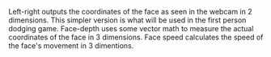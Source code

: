 Left-right outputs the coordinates of the face as seen in the webcam in 2 dimensions. This simpler version is what will be used in the first person dodging game.
Face-depth uses some vector math to measure the actual coordinates of the face in 3 dimensions.
Face speed calculates the speed of the face's movement in 3 dimentions.
